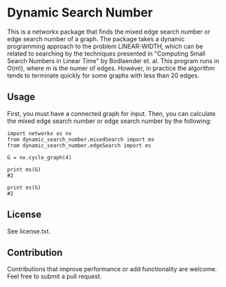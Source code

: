 # Dynamic Search Number

This is a networkx package that finds the mixed edge search number or edge search number of a graph. The package takes a dynamic programming approach to the
problem LINEAR-WIDTH, which can be related to searching by the techniques presented in "Computing Small Search Numbers in Linear Time" by Bodlaender et. al. 
This program runs in O(m!), where m is the numer of edges. 
However, in practice the algorithm tends to terminate quickly for some graphs with less than 20 edges.

## Usage

First, you must have a connected graph for input. Then, you can calculate the 
mixed edge search number or edge search number by the following:

```
import networkx as nx
from dynamic_search_number.mixedSearch import ms
from dynamic_search_number.edgeSearch import es

G = nx.cycle_graph(4)

print ms(G)
#2

print es(G)
#2
```

## License

See license.txt.

## Contribution

Contributions that improve performance or add functionality are welcome. Feel
free to submit a pull request.
